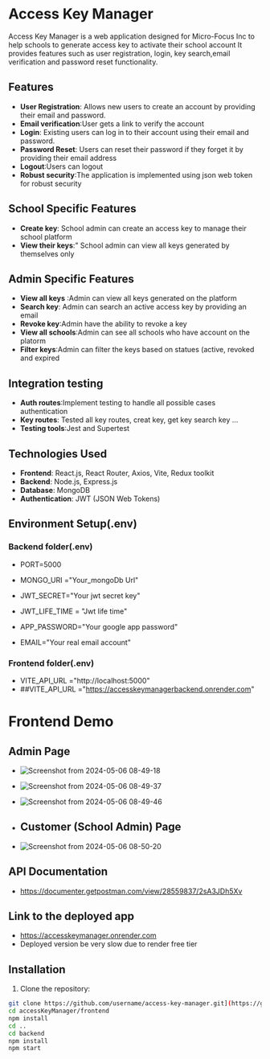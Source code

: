 # Access Key Manager

Access Key Manager is a web application designed  for Micro-Focus Inc to help schools to generate access key to activate their school account It provides features such as user registration, login, key search,email verification and password reset functionality.

## Features

- **User Registration**: Allows new users to create an account by providing their email and password.
- **Email verification**:User gets a link to verify the account
- **Login**: Existing users can log in to their account using their email and password.
- **Password Reset**: Users can reset their password if they forget it by providing their email address
- **Logout**:Users can logout 
- **Robust security**:The application is implemented using json web token for robust security

## School Specific Features
- **Create key**: School admin can create an access key to manage their school platform
- **View their keys**:" School admin can view all keys generated by themselves only



## Admin Specific Features
- **View all keys** :Admin can view all keys generated on the platform
- **Search key**: Admin can search an active access key by providing an email
- **Revoke key**:Admin have the ability to revoke a key
- **View all schools**:Admin can see all schools who have account on the platorm
- **Filter keys**:Admin can filter the keys based on statues (active, revoked and expired

## Integration testing
- **Auth routes**:Implement testing to handle all possible cases authentication
- **Key routes**: Tested all key routes, creat key, get key search key ...
- **Testing tools**:Jest and Supertest

## Technologies Used

- **Frontend**: React.js, React Router, Axios, Vite, Redux toolkit
- **Backend**: Node.js, Express.js
- **Database**: MongoDB
- **Authentication**: JWT (JSON Web Tokens)

## Environment Setup(.env)
### Backend folder(.env)
- PORT=5000
- MONGO_URI ="Your_mongoDb Url"

- JWT_SECRET="Your jwt secret key"
- JWT_LIFE_TIME = "Jwt life time"

- APP_PASSWORD="Your google app password"
- EMAIL="Your real email account"
### Frontend folder(.env)
- VITE_API_URL ="http://localhost:5000"
- ##VITE_API_URL ="https://accesskeymanagerbackend.onrender.com"


# Frontend Demo
## Admin Page

- ![Screenshot from 2024-05-06 08-49-18](https://github.com/mwayandau1/accessKeyManager/assets/105015464/95bd3b8e-efd8-4fb3-b22d-4fc9023ab8a0)

- ![Screenshot from 2024-05-06 08-49-37](https://github.com/mwayandau1/accessKeyManager/assets/105015464/ca343ab7-349e-4c53-9962-072a2376ee9e)

- ![Screenshot from 2024-05-06 08-49-46](https://github.com/mwayandau1/accessKeyManager/assets/105015464/e084cafb-c6e7-4677-a5c5-b8f339a47a88)
- ## Customer (School Admin) Page

- ![Screenshot from 2024-05-06 08-50-20](https://github.com/mwayandau1/accessKeyManager/assets/105015464/0f85abc0-5383-4a20-bce5-cb3e12a35daa)

## API Documentation
- https://documenter.getpostman.com/view/28559837/2sA3JDh5Xv
## Link to the deployed app
- https://accesskeymanager.onrender.com
- Deployed version be very slow due to render free tier


## Installation

1. Clone the repository:

```bash
git clone https://github.com/username/access-key-manager.git](https://github.com/mwayandau1/accessKeyManager.git
cd accessKeyManager/frontend
npm install
cd ..
cd backend
npm install
npm start





